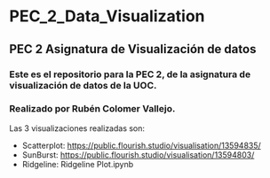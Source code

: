 # PEC_2_Data_Visualization
## PEC 2 Asignatura de Visualización de datos

### Este es el repositorio para la PEC 2, de la asignatura de visualización de datos de la UOC.
### Realizado por Rubén Colomer Vallejo.

Las 3 visualizaciones realizadas son: 

* Scatterplot: https://public.flourish.studio/visualisation/13594835/
* SunBurst: https://public.flourish.studio/visualisation/13594803/
* Ridgeline: Ridgeline Plot.ipynb
